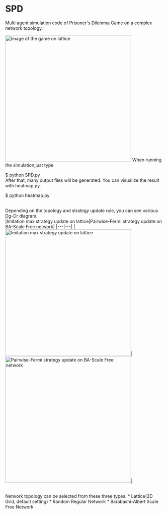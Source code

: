 # SPD
Multi agent simulation code of Prisoner's Dilemma Game on a complex network topology.<br>

<img src="https://user-images.githubusercontent.com/39644776/41784084-9bb5b1b4-7679-11e8-87be-2401128dd9a6.png" width="400px" title="Image of the game on lattice">
When running the simulation,just type <br>

$ python SPD.py <br>
After that, many output files will be generated. You can visualize the result with heatmap.py.<br>

$ python heatmap.py <br>
<br>

Depending on the topology and strategy update rule, you can see various Dg-Dr diagram.<br>
|Imitation max strategy update on lattice|Pairwise-Fermi strategy update on BA-Scale Free network|
|---|---|
|<img src="https://user-images.githubusercontent.com/39644776/41785001-44db55da-767c-11e8-8ed2-2b2a326ecea5.png" width="400px" title="Imitation max strategy update on lattice">|<img src="https://user-images.githubusercontent.com/39644776/41785024-53a61bae-767c-11e8-922f-2eccd0e701f8.png" width="400px" title="Pairwise-Fermi strategy update on BA-Scale Free network">|

<br>
Network topology can be selected from these three types.
* Lattice(2D Grid, default setting)
* Random Regular Network
* Barabashi-Albert Scale Free Network
<br>
<br>
